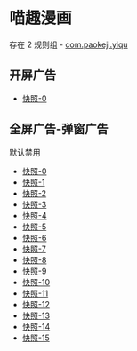 # 喵趣漫画

存在 2 规则组 - [com.paokeji.yiqu](/src/apps/com.paokeji.yiqu.ts)

## 开屏广告

- [快照-0](https://i.gkd.li/import/14339122)

## 全屏广告-弹窗广告

默认禁用

- [快照-0](https://i.gkd.li/import/13830354)
- [快照-1](https://i.gkd.li/import/13842716)
- [快照-2](https://i.gkd.li/import/13842966)
- [快照-3](https://i.gkd.li/import/13839432)
- [快照-4](https://i.gkd.li/import/13839519)
- [快照-5](https://i.gkd.li/import/13810767)
- [快照-6](https://i.gkd.li/import/13830798)
- [快照-7](https://i.gkd.li/import/13810150)
- [快照-8](https://i.gkd.li/import/13829749)
- [快照-9](https://i.gkd.li/import/13809737)
- [快照-10](https://i.gkd.li/import/13809578)
- [快照-11](https://i.gkd.li/import/13809629)
- [快照-12](https://i.gkd.li/import/13829312)
- [快照-13](https://i.gkd.li/import/13837855)
- [快照-14](https://i.gkd.li/import/13984949)
- [快照-15](https://i.gkd.li/import/14340200)
